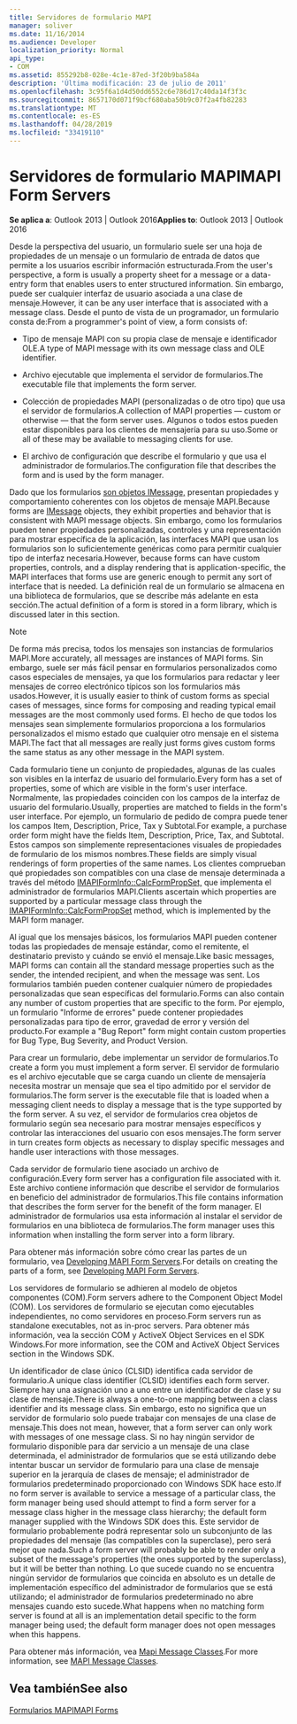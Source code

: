 ```yaml
---
title: Servidores de formulario MAPI
manager: soliver
ms.date: 11/16/2014
ms.audience: Developer
localization_priority: Normal
api_type:
- COM
ms.assetid: 855292b8-028e-4c1e-87ed-3f20b9ba584a
description: 'Última modificación: 23 de julio de 2011'
ms.openlocfilehash: 3c95f6a1d4d50dd6552c6e786d17c40da14f3f3c
ms.sourcegitcommit: 8657170d071f9bcf680aba50b9c07f2a4fb82283
ms.translationtype: MT
ms.contentlocale: es-ES
ms.lasthandoff: 04/28/2019
ms.locfileid: "33419110"
---
```

# <a name="mapi-form-servers"></a><span data-ttu-id="8fff7-103">Servidores de formulario MAPI</span><span class="sxs-lookup"><span data-stu-id="8fff7-103">MAPI Form Servers</span></span>

  
  
<span data-ttu-id="8fff7-104">**Se aplica a**: Outlook 2013 | Outlook 2016</span><span class="sxs-lookup"><span data-stu-id="8fff7-104">**Applies to**: Outlook 2013 | Outlook 2016</span></span> 
  
<span data-ttu-id="8fff7-105">Desde la perspectiva del usuario, un formulario suele ser una hoja de propiedades de un mensaje o un formulario de entrada de datos que permite a los usuarios escribir información estructurada.</span><span class="sxs-lookup"><span data-stu-id="8fff7-105">From the user's perspective, a form is usually a property sheet for a message or a data-entry form that enables users to enter structured information.</span></span> <span data-ttu-id="8fff7-106">Sin embargo, puede ser cualquier interfaz de usuario asociada a una clase de mensaje.</span><span class="sxs-lookup"><span data-stu-id="8fff7-106">However, it can be any user interface that is associated with a message class.</span></span> <span data-ttu-id="8fff7-107">Desde el punto de vista de un programador, un formulario consta de:</span><span class="sxs-lookup"><span data-stu-id="8fff7-107">From a programmer's point of view, a form consists of:</span></span>
  
- <span data-ttu-id="8fff7-108">Tipo de mensaje MAPI con su propia clase de mensaje e identificador OLE.</span><span class="sxs-lookup"><span data-stu-id="8fff7-108">A type of MAPI message with its own message class and OLE identifier.</span></span>
    
- <span data-ttu-id="8fff7-109">Archivo ejecutable que implementa el servidor de formularios.</span><span class="sxs-lookup"><span data-stu-id="8fff7-109">The executable file that implements the form server.</span></span>
    
- <span data-ttu-id="8fff7-110">Colección de propiedades MAPI (personalizadas o de otro tipo) que usa el servidor de formularios.</span><span class="sxs-lookup"><span data-stu-id="8fff7-110">A collection of MAPI properties — custom or otherwise — that the form server uses.</span></span> <span data-ttu-id="8fff7-111">Algunos o todos estos pueden estar disponibles para los clientes de mensajería para su uso.</span><span class="sxs-lookup"><span data-stu-id="8fff7-111">Some or all of these may be available to messaging clients for use.</span></span>
    
- <span data-ttu-id="8fff7-112">El archivo de configuración que describe el formulario y que usa el administrador de formularios.</span><span class="sxs-lookup"><span data-stu-id="8fff7-112">The configuration file that describes the form and is used by the form manager.</span></span>
    
<span data-ttu-id="8fff7-113">Dado que los formularios [son objetos IMessage,](imessageimapiprop.md) presentan propiedades y comportamiento coherentes con los objetos de mensaje MAPI.</span><span class="sxs-lookup"><span data-stu-id="8fff7-113">Because forms are [IMessage](imessageimapiprop.md) objects, they exhibit properties and behavior that is consistent with MAPI message objects.</span></span> <span data-ttu-id="8fff7-114">Sin embargo, como los formularios pueden tener propiedades personalizadas, controles y una representación para mostrar específica de la aplicación, las interfaces MAPI que usan los formularios son lo suficientemente genéricas como para permitir cualquier tipo de interfaz necesaria.</span><span class="sxs-lookup"><span data-stu-id="8fff7-114">However, because forms can have custom properties, controls, and a display rendering that is application-specific, the MAPI interfaces that forms use are generic enough to permit any sort of interface that is needed.</span></span> <span data-ttu-id="8fff7-115">La definición real de un formulario se almacena en una biblioteca de formularios, que se describe más adelante en esta sección.</span><span class="sxs-lookup"><span data-stu-id="8fff7-115">The actual definition of a form is stored in a form library, which is discussed later in this section.</span></span> 
  
> [!NOTE]
> <span data-ttu-id="8fff7-116">De forma más precisa, todos los mensajes son instancias de formularios MAPI.</span><span class="sxs-lookup"><span data-stu-id="8fff7-116">More accurately, all messages are instances of MAPI forms.</span></span> <span data-ttu-id="8fff7-117">Sin embargo, suele ser más fácil pensar en formularios personalizados como casos especiales de mensajes, ya que los formularios para redactar y leer mensajes de correo electrónico típicos son los formularios más usados.</span><span class="sxs-lookup"><span data-stu-id="8fff7-117">However, it is usually easier to think of custom forms as special cases of messages, since forms for composing and reading typical email messages are the most commonly used forms.</span></span> <span data-ttu-id="8fff7-118">El hecho de que todos los mensajes sean simplemente formularios proporciona a los formularios personalizados el mismo estado que cualquier otro mensaje en el sistema MAPI.</span><span class="sxs-lookup"><span data-stu-id="8fff7-118">The fact that all messages are really just forms gives custom forms the same status as any other message in the MAPI system.</span></span> 
  
<span data-ttu-id="8fff7-119">Cada formulario tiene un conjunto de propiedades, algunas de las cuales son visibles en la interfaz de usuario del formulario.</span><span class="sxs-lookup"><span data-stu-id="8fff7-119">Every form has a set of properties, some of which are visible in the form's user interface.</span></span> <span data-ttu-id="8fff7-120">Normalmente, las propiedades coinciden con los campos de la interfaz de usuario del formulario.</span><span class="sxs-lookup"><span data-stu-id="8fff7-120">Usually, properties are matched to fields in the form's user interface.</span></span> <span data-ttu-id="8fff7-121">Por ejemplo, un formulario de pedido de compra puede tener los campos Item, Description, Price, Tax y Subtotal.</span><span class="sxs-lookup"><span data-stu-id="8fff7-121">For example, a purchase order form might have the fields Item, Description, Price, Tax, and Subtotal.</span></span> <span data-ttu-id="8fff7-122">Estos campos son simplemente representaciones visuales de propiedades de formulario de los mismos nombres.</span><span class="sxs-lookup"><span data-stu-id="8fff7-122">These fields are simply visual renderings of form properties of the same names.</span></span> <span data-ttu-id="8fff7-123">Los clientes comprueban qué propiedades son compatibles con una clase de mensaje determinada a través del método [IMAPIFormInfo::CalcFormPropSet,](imapiforminfo-calcformpropset.md) que implementa el administrador de formularios MAPI.</span><span class="sxs-lookup"><span data-stu-id="8fff7-123">Clients ascertain which properties are supported by a particular message class through the [IMAPIFormInfo::CalcFormPropSet](imapiforminfo-calcformpropset.md) method, which is implemented by the MAPI form manager.</span></span> 
  
<span data-ttu-id="8fff7-124">Al igual que los mensajes básicos, los formularios MAPI pueden contener todas las propiedades de mensaje estándar, como el remitente, el destinatario previsto y cuándo se envió el mensaje.</span><span class="sxs-lookup"><span data-stu-id="8fff7-124">Like basic messages, MAPI forms can contain all the standard message properties such as the sender, the intended recipient, and when the message was sent.</span></span> <span data-ttu-id="8fff7-125">Los formularios también pueden contener cualquier número de propiedades personalizadas que sean específicas del formulario.</span><span class="sxs-lookup"><span data-stu-id="8fff7-125">Forms can also contain any number of custom properties that are specific to the form.</span></span> <span data-ttu-id="8fff7-126">Por ejemplo, un formulario "Informe de errores" puede contener propiedades personalizadas para tipo de error, gravedad de error y versión del producto.</span><span class="sxs-lookup"><span data-stu-id="8fff7-126">For example a "Bug Report" form might contain custom properties for Bug Type, Bug Severity, and Product Version.</span></span>
  
<span data-ttu-id="8fff7-127">Para crear un formulario, debe implementar un servidor de formularios.</span><span class="sxs-lookup"><span data-stu-id="8fff7-127">To create a form you must implement a form server.</span></span> <span data-ttu-id="8fff7-128">El servidor de formulario es el archivo ejecutable que se carga cuando un cliente de mensajería necesita mostrar un mensaje que sea el tipo admitido por el servidor de formularios.</span><span class="sxs-lookup"><span data-stu-id="8fff7-128">The form server is the executable file that is loaded when a messaging client needs to display a message that is the type supported by the form server.</span></span> <span data-ttu-id="8fff7-129">A su vez, el servidor de formularios crea objetos de formulario según sea necesario para mostrar mensajes específicos y controlar las interacciones del usuario con esos mensajes.</span><span class="sxs-lookup"><span data-stu-id="8fff7-129">The form server in turn creates form objects as necessary to display specific messages and handle user interactions with those messages.</span></span>
  
<span data-ttu-id="8fff7-130">Cada servidor de formulario tiene asociado un archivo de configuración.</span><span class="sxs-lookup"><span data-stu-id="8fff7-130">Every form server has a configuration file associated with it.</span></span> <span data-ttu-id="8fff7-131">Este archivo contiene información que describe el servidor de formularios en beneficio del administrador de formularios.</span><span class="sxs-lookup"><span data-stu-id="8fff7-131">This file contains information that describes the form server for the benefit of the form manager.</span></span> <span data-ttu-id="8fff7-132">El administrador de formularios usa esta información al instalar el servidor de formularios en una biblioteca de formularios.</span><span class="sxs-lookup"><span data-stu-id="8fff7-132">The form manager uses this information when installing the form server into a form library.</span></span>
  
<span data-ttu-id="8fff7-133">Para obtener más información sobre cómo crear las partes de un formulario, vea [Developing MAPI Form Servers](developing-mapi-form-servers.md).</span><span class="sxs-lookup"><span data-stu-id="8fff7-133">For details on creating the parts of a form, see [Developing MAPI Form Servers](developing-mapi-form-servers.md).</span></span>
  
<span data-ttu-id="8fff7-134">Los servidores de formulario se adhieren al modelo de objetos componentes (COM).</span><span class="sxs-lookup"><span data-stu-id="8fff7-134">Form servers adhere to the Component Object Model (COM).</span></span> <span data-ttu-id="8fff7-135">Los servidores de formulario se ejecutan como ejecutables independientes, no como servidores en proceso.</span><span class="sxs-lookup"><span data-stu-id="8fff7-135">Form servers run as standalone executables, not as in-proc servers.</span></span> <span data-ttu-id="8fff7-136">Para obtener más información, vea la sección COM y ActiveX Object Services en el SDK Windows.</span><span class="sxs-lookup"><span data-stu-id="8fff7-136">For more information, see the COM and ActiveX Object Services section in the Windows SDK.</span></span>
  
<span data-ttu-id="8fff7-137">Un identificador de clase único (CLSID) identifica cada servidor de formulario.</span><span class="sxs-lookup"><span data-stu-id="8fff7-137">A unique class identifier (CLSID) identifies each form server.</span></span> <span data-ttu-id="8fff7-138">Siempre hay una asignación uno a uno entre un identificador de clase y su clase de mensaje.</span><span class="sxs-lookup"><span data-stu-id="8fff7-138">There is always a one-to-one mapping between a class identifier and its message class.</span></span> <span data-ttu-id="8fff7-139">Sin embargo, esto no significa que un servidor de formulario solo puede trabajar con mensajes de una clase de mensaje.</span><span class="sxs-lookup"><span data-stu-id="8fff7-139">This does not mean, however, that a form server can only work with messages of one message class.</span></span> <span data-ttu-id="8fff7-140">Si no hay ningún servidor de formulario disponible para dar servicio a un mensaje de una clase determinada, el administrador de formularios que se está utilizando debe intentar buscar un servidor de formulario para una clase de mensaje superior en la jerarquía de clases de mensaje; el administrador de formularios predeterminado proporcionado con Windows SDK hace esto.</span><span class="sxs-lookup"><span data-stu-id="8fff7-140">If no form server is available to service a message of a particular class, the form manager being used should attempt to find a form server for a message class higher in the message class hierarchy; the default form manager supplied with the Windows SDK does this.</span></span> <span data-ttu-id="8fff7-141">Este servidor de formulario probablemente podrá representar solo un subconjunto de las propiedades del mensaje (las compatibles con la superclase), pero será mejor que nada.</span><span class="sxs-lookup"><span data-stu-id="8fff7-141">Such a form server will probably be able to render only a subset of the message's properties (the ones supported by the superclass), but it will be better than nothing.</span></span> <span data-ttu-id="8fff7-142">Lo que sucede cuando no se encuentra ningún servidor de formularios que coincida en absoluto es un detalle de implementación específico del administrador de formularios que se está utilizando; el administrador de formularios predeterminado no abre mensajes cuando esto sucede.</span><span class="sxs-lookup"><span data-stu-id="8fff7-142">What happens when no matching form server is found at all is an implementation detail specific to the form manager being used; the default form manager does not open messages when this happens.</span></span>
  
<span data-ttu-id="8fff7-143">Para obtener más información, vea [Mapi Message Classes](mapi-message-classes.md).</span><span class="sxs-lookup"><span data-stu-id="8fff7-143">For more information, see [MAPI Message Classes](mapi-message-classes.md).</span></span>
  
## <a name="see-also"></a><span data-ttu-id="8fff7-144">Vea también</span><span class="sxs-lookup"><span data-stu-id="8fff7-144">See also</span></span>



[<span data-ttu-id="8fff7-145">Formularios MAPI</span><span class="sxs-lookup"><span data-stu-id="8fff7-145">MAPI Forms</span></span>](mapi-forms.md)

